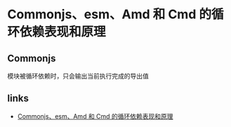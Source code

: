 # Commonjs、esm、Amd 和 Cmd 的循环依赖表现和原理

## Commonjs

模块被循环依赖时，只会输出当前执行完成的导出值

## links

- [Commonjs、esm、Amd 和 Cmd 的循环依赖表现和原理](https://www.jianshu.com/p/ba0faf79c167)
